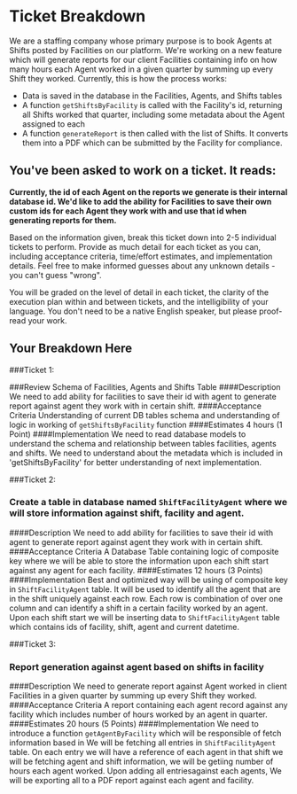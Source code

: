 # Ticket Breakdown
We are a staffing company whose primary purpose is to book Agents at Shifts posted by Facilities on our platform. We're working on a new feature which will generate reports for our client Facilities containing info on how many hours each Agent worked in a given quarter by summing up every Shift they worked. Currently, this is how the process works:

- Data is saved in the database in the Facilities, Agents, and Shifts tables
- A function `getShiftsByFacility` is called with the Facility's id, returning all Shifts worked that quarter, including some metadata about the Agent assigned to each
- A function `generateReport` is then called with the list of Shifts. It converts them into a PDF which can be submitted by the Facility for compliance.

## You've been asked to work on a ticket. It reads:

**Currently, the id of each Agent on the reports we generate is their internal database id. We'd like to add the ability for Facilities to save their own custom ids for each Agent they work with and use that id when generating reports for them.**


Based on the information given, break this ticket down into 2-5 individual tickets to perform. Provide as much detail for each ticket as you can, including acceptance criteria, time/effort estimates, and implementation details. Feel free to make informed guesses about any unknown details - you can't guess "wrong".


You will be graded on the level of detail in each ticket, the clarity of the execution plan within and between tickets, and the intelligibility of your language. You don't need to be a native English speaker, but please proof-read your work.

## Your Breakdown Here

###Ticket 1:

###Review Schema of Facilities, Agents and Shifts Table
####Description
We need to add ability for facilities to save their id with agent to generate report against agent they work with in certain shift.
####Acceptance Criteria
Understanding of current DB tables schema and understanding of logic in working of `getShiftsByFacility` function
####Estimates
4 hours (1 Point)
####Implementation
We need to read database models to understand the schema and relationship between tables facilities, agents and shifts.
We need to understand about the metadata which is included in 'getShiftsByFacility' for better understanding of next implementation.


###Ticket 2:

### Create a table in database named `ShiftFacilityAgent` where we will store information against shift, facility and agent.
####Description
We need to add ability for facilities to save their id with agent to generate report against agent they work with in certain shift.
####Acceptance Criteria
A Database Table containing logic of composite key where we will be able to store the information upon each shift start against any agent for each facility.
####Estimates
12 hours (3 Points)
####Implementation
Best and optimized way will be using of composite key in `ShiftFacilityAgent` table. It will be used to identify all the agent that are in the shift uniquely against each row. 
Each row is combination of over one column and can identify a shift in a certain facility worked by an agent. 
Upon each shift start we will be inserting data to `ShiftFacilityAgent` table which contains ids of facility, shift, agent and current datetime.

###Ticket 3:

### Report generation against agent based on shifts in facility
####Description
We need to generate report against Agent worked in client Facilities in a given quarter by summing up every Shift they worked.
####Acceptance Criteria
A report containing each agent record against any facility which includes number of hours worked by an agent in quarter.
####Estimates
20 hours (5 Points)
####Implementation
We need to introduce a function `getAgentByFacility` which will be responsible of fetch information based in 
We will be fetching all entries in `ShiftFacilityAgent` table.
On each entry we will have a reference of each agent in that shift we will be fetching agent and shift information, we will be getiing number of hours each agent worked.
Upon adding all entriesagainst each agents, We will be exporting all to a PDF report against each agent and facility.
